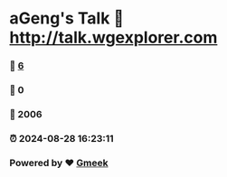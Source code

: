 # aGeng's Talk :link: http://talk.wgexplorer.com 
### :page_facing_up: [6](http://talk.wgexplorer.com/tag.html) 
### :speech_balloon: 0 
### :hibiscus: 2006 
### :alarm_clock: 2024-08-28 16:23:11 
### Powered by :heart: [Gmeek](https://github.com/Meekdai/Gmeek)
